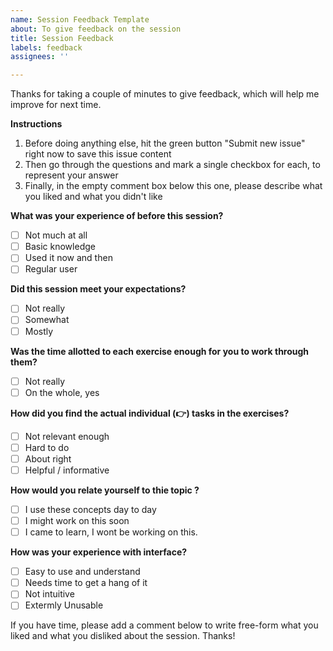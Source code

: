 ```yaml
---
name: Session Feedback Template
about: To give feedback on the session
title: Session Feedback
labels: feedback
assignees: ''

---
```


Thanks for taking a couple of minutes to give feedback, which will help me improve for next time. 

**Instructions**
1. Before doing anything else, hit the green button "Submit new issue" right now to save this issue content
1. Then go through the questions and mark a single checkbox for each, to represent your answer
1. Finally, in the empty comment box below this one, please describe what you liked and what you didn't like

**What was your experience of <TOPIC> before this session?**
- [ ] Not much at all
- [ ] Basic knowledge
- [ ] Used it now and then
- [ ] Regular user

**Did this session meet your expectations?**
- [ ] Not really
- [ ] Somewhat
- [ ] Mostly

**Was the time allotted to each exercise enough for you to work through them?**
- [ ] Not really
- [ ] On the whole, yes

**How did you find the actual individual (👉) tasks in the exercises?**
- [ ] Not relevant enough
- [ ] Hard to do
- [ ] About right
- [ ] Helpful / informative

**How would you relate yourself to thie topic ?**
- [ ] I use these concepts day to day
- [ ] I might work on this soon
- [ ] I came to learn, I wont be working on this.

**How was your experience with <PRODUCT> interface?**
- [ ] Easy to use and understand
- [ ] Needs time to get a hang of it
- [ ] Not intuitive
- [ ] Extermly Unusable

If you have time, please add a comment below to write free-form what you liked and what you disliked about the session. Thanks!